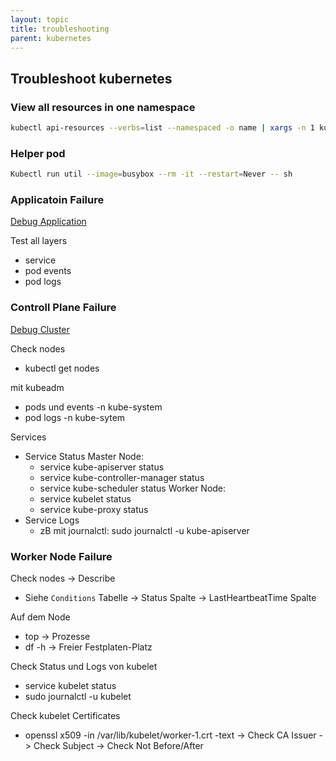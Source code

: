 ```yaml
---
layout: topic
title: troubleshooting
parent: kubernetes
---
```


## Troubleshoot kubernetes

### View all resources in one namespace

```bash
kubectl api-resources --verbs=list --namespaced -o name | xargs -n 1 kubectl get --show-kind --ignore-not-found -l <label>=<value> -n <namespace>
```

### Helper pod

```bash
Kubectl run util --image=busybox --rm -it --restart=Never -- sh
```

### Applicatoin Failure

[Debug Application](https://kubernetes.io/docs/tasks/debug-application-cluster/debug-application/)

Test all layers
- service
- pod events
- pod logs

### Controll Plane Failure

[Debug Cluster](https://kubernetes.io/docs/tasks/debug-application-cluster/debug-cluster/)

Check nodes 
- kubectl get nodes

mit kubeadm
- pods und events -n kube-system
- pod logs -n kube-sytem

Services
- Service Status
	Master Node:
	- service kube-apiserver status
	- service kube-controller-manager status
	- service kube-scheduler status
	Worker Node:
	- service kubelet status
	- service kube-proxy status
- Service Logs
	- zB mit journalctl: sudo journalctl -u kube-apiserver
	
### Worker Node Failure

Check nodes -> Describe
- Siehe ``Conditions`` Tabelle 
	-> Status Spalte
	-> LastHeartbeatTime Spalte
	
Auf dem Node
- top -> Prozesse
- df -h -> Freier Festplaten-Platz

Check Status und Logs von kubelet
- service kubelet status
- sudo journalctl -u kubelet

Check kubelet Certificates
- openssl x509 -in /var/lib/kubelet/worker-1.crt -text
-> Check CA Issuer
-> Check Subject
-> Check Not Before/After
